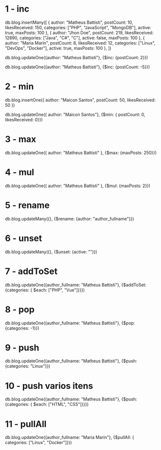 # 1 - inc

db.blog.insertMany([
  {
    author: "Matheus Battisti",
    postCount: 10,
    likesReceived: 150,
    categories: ["PHP", "JavaScript", "MongoDB"],
    active: true,
    maxPosts: 100
  },
  {
    author: "Jhon Doe",
    postCount: 219,
    likesReceived: 12890,
    categories: ["Java", "C#", "C"],
    active: false,
    maxPosts: 100
  },
  {
    author: "Maria Marin",
    postCount: 8,
    likesReceived: 12,
    categories: ["Linux", "DevOps", "Docker"],
    active: true,
    maxPosts: 100
  },
])

db.blog.updateOne({author: "Matheus Battisti"}, {$inc: {postCount: 2}})

db.blog.updateOne({author: "Matheus Battisti"}, {$inc: {postCount: -5}})

# 2 - min

db.blog.insertOne({ author: "Maicon Santos", postCount: 50, likesReceived: 50 })

 db.blog.updateOne({ author: "Maicon Santos"}, {$min: { postCount: 0, likesReceived: 0}})

# 3 - max

db.blog.updateOne({ author: "Matheus Battisti" }, {$max: {maxPosts: 250}})

# 4 - mul

 db.blog.updateOne({ author: "Matheus Battisti" }, {$mul: {maxPosts: 2}})

# 5 - rename

db.blog.updateMany({}, {$rename: {author: "author_fullname"}})

# 6 - unset

db.blog.updateMany({}, {$unset: {active: ""}})

# 7 - addToSet

db.blog.updateOne({author_fullname: "Matheus Battisti"}, {$addToSet: {categories: { $each: ["PHP", "Vue"]}}})

# 8 - pop

 db.blog.updateOne({author_fullname: "Matheus Battisti"}, {$pop: {categories: -1}})

# 9 - push

db.blog.updateOne({author_fullname: "Matheus Battisti"}, {$push: {categories: "Linux"}})

# 10 - push varios itens

db.blog.updateOne({author_fullname: "Matheus Battisti"}, {$push: {categories: { $each: ["HTML", "CSS"]}}})

# 11 - pullAll

db.blog.updateOne({author_fullname: "Maria Marin"}, {$pullAll: { categories: ["Linux", "Docker"]}})


